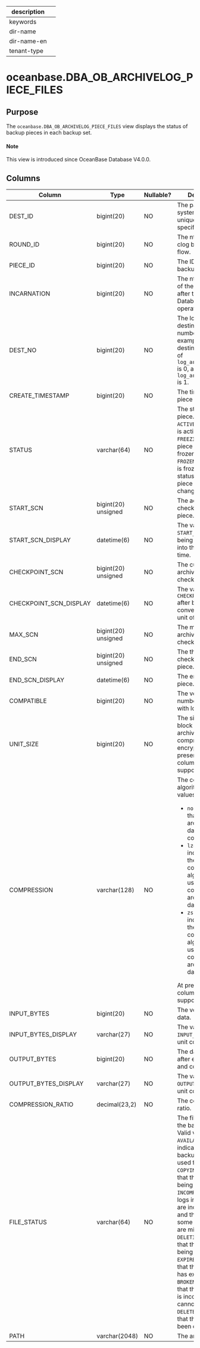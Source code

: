 | description ||
|---|---|
| keywords ||
| dir-name ||
| dir-name-en ||
| tenant-type ||

# oceanbase.DBA_OB_ARCHIVELOG_PIECE_FILES

## Purpose

The `oceanbase.DBA_OB_ARCHIVELOG_PIECE_FILES` view displays the status of backup pieces in each backup set.

<main id="notice" type='explain'>
  <h4>Note</h4>
  <p>This view is introduced since OceanBase Database V4.0.0. </p>
</main>

## Columns

| Column | Type | Nullable? | Description |
| --- | --- | --- | --- |
| DEST_ID | bigint(20) | NO | The path ID. The system allocates a unique ID to each specified path. |
| ROUND_ID | bigint(20) | NO | The nth complete clog backup data flow. |
| PIECE_ID | bigint(20) | NO | The ID of the log backup piece. |
| INCARNATION | bigint(20) | NO | The nth incarnation of the database after the Flashback Database operation. |
| DEST_NO | bigint(20) | NO | The log archive destination number. For example, the destination number of `log_archive_dest` is 0, and that of `log_archive_dest_1` is 1. |
| CREATE_TIMESTAMP | bigint(20) | NO | The time when a piece was created. |
| STATUS | varchar(64) | NO | The status of the piece. Valid values: <br>`ACTIVE`: The piece is active.<br>`FREEZING`: The piece is being frozen.<br>`FROZEN`: The piece is frozen. The status of a frozen piece will no longer change. |
| START_SCN | bigint(20) unsigned | NO | The actual start checkpoint of the piece. |
| START_SCN_DISPLAY | datetime(6) | NO | The value of `START_SCN` after being converted into the unit of time. |
| CHECKPOINT_SCN | bigint(20) unsigned | NO | The current archive checkpoint. |
| CHECKPOINT_SCN_DISPLAY | datetime(6) | NO | The value of `CHECKPOINT_SCN` after being converted into the unit of time. |
| MAX_SCN | bigint(20) unsigned | NO | The maximum archive checkpoint. |
| END_SCN | bigint(20) unsigned | NO | The theoretical end checkpoint of the piece. |
| END_SCN_DISPLAY | datetime(6) | NO | The end time of the piece. |
| COMPATIBLE | bigint(20) | NO | The version number compatible with log archiving. |
| UNIT_SIZE | bigint(20) | NO | The size of the log block into which archived log data is compressed or encrypted. At present, this column is not supported. |
| COMPRESSION | varchar(128) | NO | The compression algorithm. Valid values:<ul><li> `none`: indicates that the archived log data is not compressed. </li><li> `lz4_1.0`: indicates that the `lz4_1.0` compression algorithm is used to compress the archived log data. </li><li>`zstd_1.3.8`: indicates that the `zstd_1.3.8` compression algorithm is used to compress the archived log data.</li></ul>At present, this column is not supported. |
| INPUT_BYTES | bigint(20) | NO | The volume of raw data. |
| INPUT_BYTES_DISPLAY | varchar(27) | NO | The value of `INPUT_BYTES` after unit conversion. |
| OUTPUT_BYTES | bigint(20) | NO | The data volume after encryption and compression. |
| OUTPUT_BYTES_DISPLAY | varchar(27) | NO | The value of `OUTPUT_BYTES` after unit conversion. |
| COMPRESSION_RATIO | decimal(23,2) | NO | The compression ratio. |
| FILE_STATUS | varchar(64) | NO | The file status of the backup piece. Valid values:<br>`AVAILABLE`: indicates a valid backup that can be used for restore.<br>`COPYING`: indicates that the log file is being backed up.<br>`INCOMPLETE`: The logs in the piece are incomplete, and the logs of some log streams are missing.<br>`DELETING`: indicates that the log file is being deleted.<br>`EXPIRED`: indicates that the backup file has expired.<br>`BROKEN`: indicates that the backup file is incomplete and cannot be used.<br>`DELETED`: indicates that the log file has been deleted. |
| PATH | varchar(2048) | NO | The archive path. |
